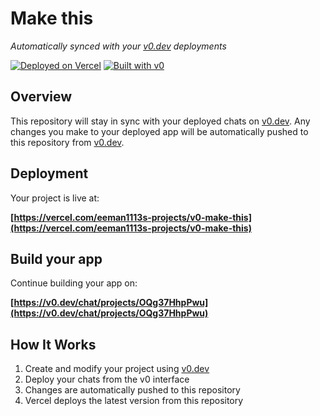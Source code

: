 # Make this

*Automatically synced with your [v0.dev](https://v0.dev) deployments*

[![Deployed on Vercel](https://img.shields.io/badge/Deployed%20on-Vercel-black?style=for-the-badge&logo=vercel)](https://vercel.com/eeman1113s-projects/v0-make-this)
[![Built with v0](https://img.shields.io/badge/Built%20with-v0.dev-black?style=for-the-badge)](https://v0.dev/chat/projects/OQg37HhpPwu)

## Overview

This repository will stay in sync with your deployed chats on [v0.dev](https://v0.dev).
Any changes you make to your deployed app will be automatically pushed to this repository from [v0.dev](https://v0.dev).

## Deployment

Your project is live at:

**[https://vercel.com/eeman1113s-projects/v0-make-this](https://vercel.com/eeman1113s-projects/v0-make-this)**

## Build your app

Continue building your app on:

**[https://v0.dev/chat/projects/OQg37HhpPwu](https://v0.dev/chat/projects/OQg37HhpPwu)**

## How It Works

1. Create and modify your project using [v0.dev](https://v0.dev)
2. Deploy your chats from the v0 interface
3. Changes are automatically pushed to this repository
4. Vercel deploys the latest version from this repository